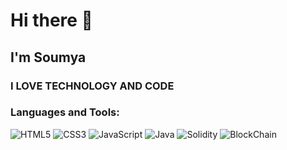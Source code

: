 # Hi there 👋

## I'm Soumya

### I LOVE TECHNOLOGY AND CODE
<!--
- 🔭 I’m currently working on [Your Project]
- 🌱 I’m currently learning [Technology or Language]
- 👯 I’m looking to collaborate on [Type of Projects]
- 🤔 I’m looking for help with [Your Needs]
- 💬 Ask me about [Topics or Technologies]
- 📫 How to reach me: [Contact Information]
- 😄 Pronouns: [Your Pronouns]
- ⚡ Fun fact: [Interesting Fact] -->

### Languages and Tools:

![HTML5](https://img.shields.io/badge/-HTML5-E34F26?style=flat-square&logoColor=white%29)
![CSS3](https://img.shields.io/badge/-CSS3-1572B6?style=flat-square&logo=css3%29)
![JavaScript](https://img.shields.io/badge/-JavaScript-brown?style=flat-square&logo=javascript%29)
![Java](https://img.shields.io/badge/-Java-darkgreen?style=flat-square&logoColor=white)
![Solidity](https://img.shields.io/badge/-Solidity-darkblue?style=flat-square&logoColor=white%29)
![BlockChain](https://img.shields.io/badge/-BlockChain-violet?style=flat-square&logoColor=white%29)



